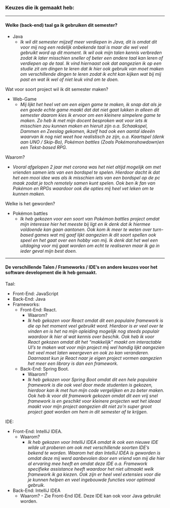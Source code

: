 ### Keuzes die ik gemaakt heb:
---

#### Welke (back-end) taal ga ik gebruiken dit semester?
- Java
	 - *Ik wil dit semester mijzelf meer verdiepen in Java, dit is omdat dit voor mij nog een redelijk onbekende taal is maar die wel veel gebruikt word op dit moment. Ik wil ook mijn talen kennis verbreden zodat ik later misschien sneller of beter een andere taal kan leren of verdiepen op de taal. Ik vind hiernaast ook dat aangezien ik op een studie zit om dingen te leren dat ik hier ook gebruik van moet maken om verschillende dingen te leren zodat ik echt kan kijken wat bij mij past en wat ik wel of niet leuk vind om te doen.*

Wat voor soort project wil ik dit semester maken?
- Web-Game
	 - *Mij lijkt het heel vet om een eigen game te maken, ik snap dat als je een goede echte game maakt dat dat niet gaat lukken in alleen dit semester daarom kies ik ervoor om een kleinere simpelere game te maken. Zo heb ik met mijn docent besproken wat voor iets ik misschien zou kunnen maken en hieruit zijn o.a. Schaakspel, Dammen en Zeeslag gekomen, ikzelf had ook een aantal ideeën waarvan ik nog niet weet hoe realistisch ze zijn, o.a. Kaartspel (denk aan UNO / Skip-Bo), Pokémon battles (Zoals Pokémonshowdown)en een Tekst-based RPG.*

Waarom?
 - *Vooral afgelopen 2 jaar met corona was het niet altijd mogelijk om met vrienden samen iets van een bordspel te spelen. Hierdoor dacht ik dat het een mooi idee was als ik misschien iets van een bordspel op de pc maak zodat je toch remotely samen kunt spelen. Ook ben ik fan van Pokémon en RPGs waardoor ook die opties mij heel vet leken om te kunnen maken.*
  
  Welke is het geworden?
- Pokémon battles
	- *Ik heb gekozen voor een soort van Pokémon battles project omdat mijn interesse hier het meeste bij ligt en ik denk dat ik hiermee voldoende kan gaan aantonen. Ook kom ik meer te weten over turn-based games wat mij gaaf lijkt aangezien ik dit soort spellen ook speel en het gaat over een hobby van mij. Ik denk dat het wel een uitdaging voor mij gaat worden om echt te realiseren maar ik ga in ieder geval mijn best doen.*
---
#### De verschillende Talen / Frameworks / IDE’s en andere keuzes voor het software development die ik heb gemaakt.

Taal:
- Front-End: JavaScript
- Back-End: Java
- Frameworks:
  - Front-End: React.
    - Waarom?
    - *Ik heb gekozen voor React omdat dit een populaire framework is die op het moment veel gebruikt word. Hierdoor is er veel over te vinden en is het na mijn opleiding mogelijk nog steeds populair waardoor ik hier al wat kennis over beschik. Ook heb ik voor React gekozen omdat dit het “makkelijk” maakt om interactable UI’s te maken wat voor mijn project mij wel handig lijkt aangezien het veel moet laten weergeven en ook zo kan veranderen. Daarnaast  kun je React naar je eigen project vormen aangezien het meer een library is dan een framework.*
  - Back-End: Spring Boot.
    - Waarom?
    - *Ik heb gekozen voor Spring Boot omdat dit een hele populaire framework is die ook veel door mede studenten is gekozen, hierdoor kan ik met hun mijn code vergelijken en zo beter maken. Ook heb ik voor dit framework gekozen omdat dit een vrij snel framework is en geschikt voor kleinere projecten wat het ideaal maakt voor mijn project aangezien dit niet zo'n super groot project gaat worden om hem in dit semester af te krijgen.*

IDE:
- Front-End: IntelliJ IDEA. 
  - Waarom?
    - *Ik heb gekozen voor IntelliJ IDEA omdat ik ook een nieuwe IDE wilde uit proberen om ook met verschillende soorten IDE’s bekend te worden. Waarom het dan IntelliJ IDEA is geworden is omdat deze mij werd aanbevolen door een vriend van mij die hier al ervaring mee heeft en omdat deze IDE o.a. Framework specifieke assistance heeft waardoor het niet uitmaakt welk framework ik ga kiezen. Ook zijn er heel veel extensies voor die je kunnen helpen en veel ingebouwde functies voor optimaal gebruik.*
 - Back-End: IntelliJ IDEA
   - Waarom? - Zie Front-End IDE. Deze IDE kan ook voor Java gebruikt worden.
